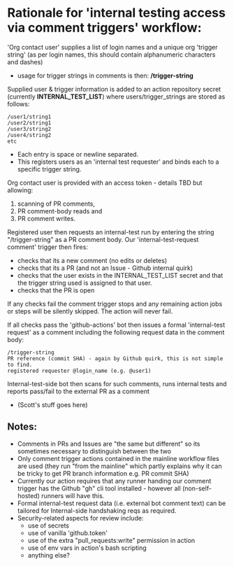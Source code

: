# Rationale for 'internal testing access via comment triggers' workflow:

'Org contact user' supplies a list of login names and a unique org 'trigger string' (as per login names, this should contain alphanumeric characters and dashes)
- usage for trigger strings in comments is then: **/trigger-string**

Supplied user & trigger information is added to an action repository secret (currently **INTERNAL_TEST_LIST**) where users/trigger_strings are stored as follows:

    /user1/string1
    /user2/string1
    /user3/string2
    /user4/string2
    etc

- Each entry is space or newline separated.
- This registers users as an 'internal test requester' and binds each to a specific trigger string.

Org contact user is provided with an access token - details TBD but allowing: 
1. scanning of PR comments, 
2. PR comment-body reads and 
3. PR comment writes.

Registered user then requests an internal-test run by entering the string "/trigger-string" as a PR comment body.
Our 'internal-test-request comment' trigger then fires:
- checks that its a new comment (no edits or deletes)
- checks that its a PR (and not an Issue - Github internal quirk)
- checks that the user exists in the INTERNAL_TEST_LIST secret and that the trigger string used is assigned to that user.
- checks that the PR is open

If any checks fail the comment trigger stops and any remaining action jobs or steps will be silently skipped. The action will never fail.

If all checks pass the 'github-actions' bot then issues a formal 'internal-test request' as a comment including the following request data in the comment body: 

    /trigger-string
    PR reference (commit SHA) - again by Github quirk, this is not simple to find.
    registered requester @login_name (e.g. @user1)

Internal-test-side bot then scans for such comments, runs internal tests and reports pass/fail to the external PR as a comment
- (Scott's stuff goes here)

## Notes:

- Comments in PRs and Issues are "the same but different" so its sometimes necessary to distinguish between the two
- Only comment trigger actions contained in the mainline workflow files are used (they run "from the mainline" which partly explains why it can be tricky to get PR branch information e.g. PR commit SHA) 
- Currently our action requires that any runner handing our comment trigger has the Github "gh" cli tool installed - however all (non-self-hosted) runners will have this.
- Formal internal-test request data (i.e. external bot comment text) can be tailored for Internal-side handshaking reqs as required.
- Security-related aspects for review include:
  - use of secrets
  - use of vanilla 'github.token'
  - use of the extra "pull_requests:write" permission in action
  - use of env vars in action's bash scripting
  - anything else?

